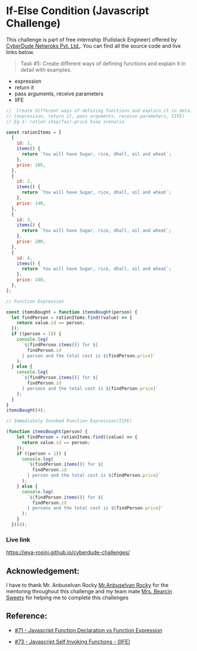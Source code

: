 # If-Else Condition (Javascript Challenge)

This challenge is part of free internship (Fullstack Engineer) offered by [CyberDude Netwroks Pvt. Ltd.](https://www.cyberdudenetworks.com/). You can find all the source code and live links below.

> Task #5: Create different ways of defining functions and explain it in detail with examples.
- expression
- return it
- pass arguments, receive parameters
- IIFE

```js
//  Create different ways of defining functions and explain it in detail with examples.
// (expression, return it, pass arguments, receive parameters, IIFE)
// Eg-1: ration shop/fair-price hsop scenario

const rationItems = [
  {
    id: 1,
    items() {
      return `You will have Sugar, rice, dhall, oil and wheat`;
    },
    price: 105,
  },
  {
    id: 2,
    items() {
      return `You will have Sugar, rice, dhall, oil and wheat`;
    },
    price: 140,
  },
  {
    id: 3,
    items() {
      return `You will have Sugar, rice, dhall, oil and wheat`;
    },
    price: 200,
  },
  {
    id: 4,
    items() {
      return `You will have Sugar, rice, dhall, oil and wheat`;
    },
    price: 240,
  },
];

// Function Expression

const itemsBought = function itemsBought(person) {
  let findPerson = rationItems.find((value) => {
    return value.id == person;
  });
  if ((person = 1)) {
    console.log(
      `${findPerson.items()} for ${
        findPerson.id
      } person and the total cost is ${findPerson.price}`
    );
  } else {
    console.log(
      `${findPerson.items()} for ${
        findPerson.id
      } persons and the total cost is ${findPerson.price}`
    );
  }
}
itemsBought(4);

// Immediately Invoked Function Expression(IIFE)

(function itemsBought(person) {
    let findPerson = rationItems.find((value) => {
      return value.id == person;
    });
    if ((person = 1)) {
      console.log(
        `${findPerson.items()} for ${
          findPerson.id
        } person and the total cost is ${findPerson.price}`
      );
    } else {
      console.log(
        `${findPerson.items()} for ${
          findPerson.id
        } persons and the total cost is ${findPerson.price}`
      );
    }
  })(4);

```
### Live link

https://jeya-rosini.github.io/cyberdude-challenges/

## Acknowledgement:

I have to thank Mr. Anbuselvan Rocky [Mr.Anbuselvan Rocky](https://github.com/anburocky3) for the mentoring throughout this challenge and my team mate [Mrs. Bearcin Sweety](https://github.com/bearcin46) for helping me to complete this challenges

## Reference:

- [#71 - Javascript Function Declaration vs Function Expression](https://www.youtube.com/watch?v=j4jO45mO5Cc&list=PL73Obo20O_7ihsIM5K-hHYPrcqkkdQcLa&index=72)  

- [#73 - Javascript Self Invoking Functions - (IIFE)](https://www.youtube.com/watch?v=JuiiCYIojd4&list=PL73Obo20O_7ihsIM5K-hHYPrcqkkdQcLa&index=74)